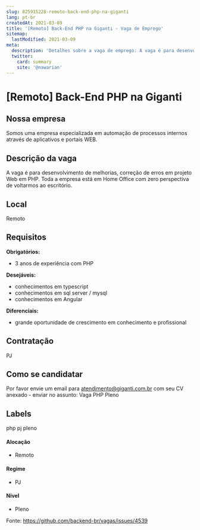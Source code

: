 ```yaml
---
slug: 825915228-remoto-back-end-php-na-giganti
lang: pt-br
createdAt: 2021-03-09
title: '[Remoto] Back-End PHP na Giganti - Vaga de Emprego'
sitemap:
  lastModified: 2021-03-09
meta:
  description: 'Detalhes sobre a vaga de emprego: A vaga é para desenvolvimento de melhorias, correção de erros em projeto Web em PHP. Toda a empresa está em Home Office com zero perspectiva de voltarmos ao escritório.'
  twitter:
    card: summary
    site: '@nawarian'
---
```


# [Remoto] Back-End PHP na Giganti

## Nossa empresa
Somos uma empresa especializada em automação de processos internos através de aplicativos e portais WEB.

## Descrição da vaga
A vaga é para desenvolvimento de melhorias, correção de erros em projeto Web em PHP.
Toda a empresa está em Home Office com zero perspectiva de voltarmos ao escritório.

## Local
Remoto

## Requisitos

**Obrigatórios:**
- 3 anos de experiência com PHP

**Desejáveis:**
- conhecimentos em typescript
- conhecimentos em sql server / mysql
- conhecimentos em Angular

**Diferenciais:**
- grande oportunidade de crescimento em conhecimento e profissional

## Contratação
PJ 

## Como se candidatar
Por favor envie um email para atendimento@giganti.com.br com seu CV anexado - enviar no assunto: Vaga PHP Pleno

## Labels
php
pj
pleno


#### Alocação
- Remoto

#### Regime
- PJ

#### Nível
- Pleno


Fonte: https://github.com/backend-br/vagas/issues/4539